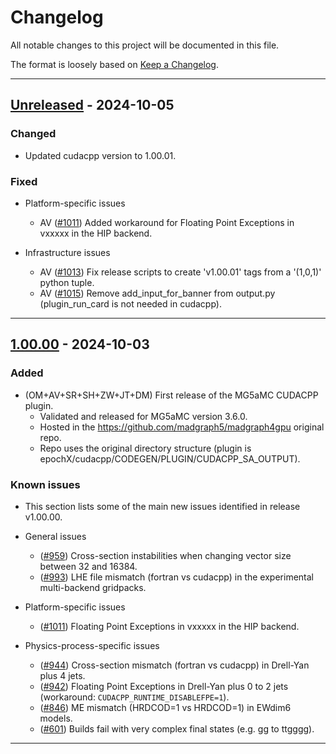 # Changelog

All notable changes to this project will be documented in this file.

The format is loosely based on [Keep a Changelog](https://keepachangelog.com).

--------------------------------------------------------------------------------

## [Unreleased] - 2024-10-05

### Changed

- Updated cudacpp version to 1.00.01.

### Fixed

- Platform-specific issues
  - AV ([#1011]) Added workaround for Floating Point Exceptions in vxxxxx in the HIP backend.

- Infrastructure issues
  - AV ([#1013]) Fix release scripts to create 'v1.00.01' tags from a '(1,0,1)' python tuple.
  - AV ([#1015]) Remove add_input_for_banner from output.py (plugin_run_card is not needed in cudacpp).

--------------------------------------------------------------------------------

## [1.00.00] - 2024-10-03

### Added

- (OM+AV+SR+SH+ZW+JT+DM) First release of the MG5aMC CUDACPP plugin.
  - Validated and released for MG5aMC version 3.6.0.
  - Hosted in the https://github.com/madgraph5/madgraph4gpu original repo.
  - Repo uses the original directory structure (plugin is epochX/cudacpp/CODEGEN/PLUGIN/CUDACPP_SA_OUTPUT).

### Known issues

- This section lists some of the main new issues identified in release v1.00.00.

- General issues
  - ([#959]) Cross-section instabilities when changing vector size between 32 and 16384.
  - ([#993]) LHE file mismatch (fortran vs cudacpp) in the experimental multi-backend gridpacks.

- Platform-specific issues
  - ([#1011]) Floating Point Exceptions in vxxxxx in the HIP backend.

- Physics-process-specific issues
  - ([#944]) Cross-section mismatch (fortran vs cudacpp) in Drell-Yan plus 4 jets.
  - ([#942]) Floating Point Exceptions in Drell-Yan plus 0 to 2 jets (workaround: `CUDACPP_RUNTIME_DISABLEFPE=1`).
  - ([#846]) ME mismatch (HRDCOD=1 vs HRDCOD=1) in EWdim6 models.
  - ([#601]) Builds fail with very complex final states (e.g. gg to ttgggg).

--------------------------------------------------------------------------------

[1.00.00]: https://github.com/madgraph5/madgraph4gpu/releases/tag/cudacpp_for3.6.0_v1.00.00
[Unreleased]: https://github.com/madgraph5/madgraph4gpu/releases/compare/cudacpp_for3.6.0_v1.00.00...HEAD

[#601]: https://github.com/madgraph5/madgraph4gpu/issues/601
[#846]: https://github.com/madgraph5/madgraph4gpu/issues/846
[#942]: https://github.com/madgraph5/madgraph4gpu/issues/942
[#944]: https://github.com/madgraph5/madgraph4gpu/issues/944
[#959]: https://github.com/madgraph5/madgraph4gpu/issues/959
[#993]: https://github.com/madgraph5/madgraph4gpu/issues/993
[#1011]: https://github.com/madgraph5/madgraph4gpu/issues/1011
[#1013]: https://github.com/madgraph5/madgraph4gpu/issues/1013
[#1015]: https://github.com/madgraph5/madgraph4gpu/issues/1015
